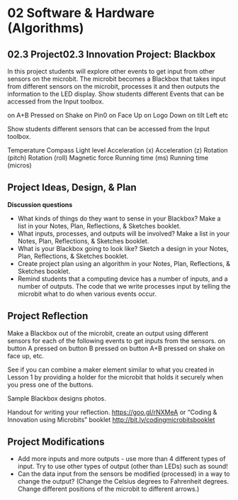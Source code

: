 # 02 Software & Hardware (Algorithms)
## 02.3 Project02.3 Innovation Project: Blackbox
In this project students will explore other events to get input from other sensors on the microbit. The microbit becomes a Blackbox that takes input from different sensors on the microbit, processes it and then outputs the information to the LED display. 
Show students different Events that can be accessed from the Input toolbox.

on A+B Pressed
on Shake
on Pin0
on Face Up
on Logo Down
on tilt Left
etc

Show students different sensors that can be accessed from the Input toolbox.

Temperature
Compass
Light level
Acceleration (x)
Acceleration (z)
Rotation (pitch)
Rotation (roll)
Magnetic force
Running time (ms)
Running time (micros)

## Project Ideas, Design, & Plan
**Discussion questions**
- What kinds of things do they want to sense in your Blackbox? Make a list in your Notes, Plan, Reflections, & Sketches booklet.
- What inputs, processes, and outputs will be involved? Make a list in your Notes, Plan, Reflections, & Sketches booklet.
- What is your Blackbox going to look like? Sketch a design in your Notes, Plan, Reflections, & Sketches booklet.
- Create project plan using an algorithm in your Notes, Plan, Reflections, & Sketches booklet. 
- Remind students that a computing device has a number of inputs, and a number of outputs. The code that we write processes input by telling the microbit what to do when various events occur.
## Project Reflection
Make a Blackbox out of the microbit, create an output using different sensors for each of the following events to get inputs from the sensors.
on button A pressed
on button B pressed
on button A+B pressed
on shake
on face up, etc.

See if you can combine a maker element similar to what you created in Lesson 1 by providing a holder for the microbit that holds it securely when you press one of the buttons.

Sample Blackbox designs photos.

Handout for writing your reflection. https://goo.gl/rNXMeA or “Coding & Innovation using Microbits” booklet http://bit.ly/codingmicrobitsbooklet  

## Project Modifications
- Add more inputs and more outputs - use more than 4 different types of input. Try to use other types of output (other than LEDs) such as sound!
- Can the data input from the sensors be modified (processed) in a way to change the output? (Change the Celsius degrees to Fahrenheit degrees. Change different positions of the microbit to different arrows.)

